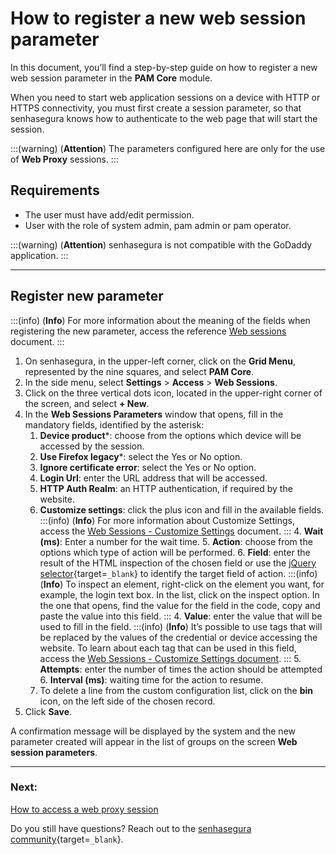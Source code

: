 # How to register a new web session parameter

In this document, you’ll find a step-by-step guide on how to register a new web session parameter in the **PAM Core** module.

When you need to start web application sessions on a device with HTTP or HTTPS connectivity, you must first create a session parameter, so that senhasegura knows how to authenticate to the web page that will start the session.

:::(warning) (**Attention**)
The parameters configured here are only for the use of **Web Proxy** sessions.
:::

## Requirements

* The user must have add/edit permission.
* User with the role of system admin, pam admin or pam operator.

:::(warning) (**Attention**)
senhasegura is not compatible with the GoDaddy application.
:::

---
## Register new parameter
:::(info) (**Info**)
For more information about the meaning of the fields when registering the new parameter, access the reference [Web sessions](/v3-32/docs/pam-session-web-sessions) document.
:::

1. On senhasegura, in the upper-left corner, click on the **Grid Menu**, represented by the nine squares, and select **PAM Core**.
2. In the side menu, select **Settings** > **Access** > **Web Sessions**.
3. Click on the three vertical dots icon, located in the upper-right corner of the screen, and select **+ New**.
4. In the **Web Sessions Parameters** window that opens, fill in the mandatory fields, identified by the asterisk:
    1. **Device product***: choose from the options which device will be accessed by the session.
    2. **Use Firefox legacy***: select the Yes or No option.
    3. **Ignore certificate error**: select the Yes or No option.
    4. **Login Url**: enter the URL address that will be accessed.
    5. **HTTP Auth Realm**: an HTTP authentication, if required by the website.
    6. **Customize settings**: click the plus icon and fill in the available fields.
        :::(info) (**Info**)
        For more information about Customize Settings, access the [Web Sessions - Customize Settings](/v3-32/docs/pam-session-web-sessions#customize-settings-fields) document.
        :::
        4. **Wait (ms)**: Enter a number for the wait time.
        5. **Action**: choose from the options which type of action will be performed.
        6. **Field**: enter the result of the HTML inspection of the chosen field or use the [jQuery selector](https://api.jquery.com/category/selectors/){target=`_blank`} to identify the target field of action.
            :::(info) (**Info**)
            To inspect an element, right-click on the element you want, for example, the login text box. In the list, click on the inspect option. In the one that opens, find the value for the field in the code, copy and paste the value into this field.
            :::
        4. **Value**: enter the value that will be used to fill in the field.
            :::(info) (**Info**)
            It’s possible to use tags that will be replaced by the values ​​of the credential or device accessing the website. To learn about each tag that can be used in this field, access the [Web Sessions - Customize Settings document](/v3-32/docs/pam-session-web-sessions#customize-settings-fields).
            :::
        5. **Attempts**: enter the number of times the action should be attempted
        6. **Interval (ms)**: waiting time for the action to resume.
    10. To delete a line from the custom configuration list, click on the **bin** icon, on the left side of the chosen record.
5. Click **Save**.

A confirmation message will be displayed by the system and the new parameter created will appear in the list of groups on the screen **Web session parameters**.

---
### Next:
[How to access a web proxy session](/v3-32/docs/pam-session-how-to-access-a-web-proxy-session)

Do you still have questions? Reach out to the [senhasegura community](https://community.senhasegura.io/){target=`_blank`}.
